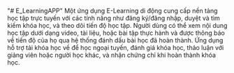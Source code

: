"# E_LearningAPP" 
Một ứng dụng E-Learning di động cung cấp nền tảng học tập trực tuyến với các tính năng như đăng ký/đăng nhập, duyệt và tìm kiếm khóa học, và theo dõi tiến độ học tập. Người dùng có thể xem nội dung học tập dưới dạng video, tài liệu, hoặc bài tập thực hành và được thông báo về tiến độ của họ qua hệ thống đánh dấu bài học đã hoàn thành. Ứng dụng hỗ trợ tải khóa học về để học ngoại tuyến, đánh giá khóa học, thảo luận với giảng viên hoặc người học khác, và nhận chứng chỉ khi hoàn thành khóa học.

